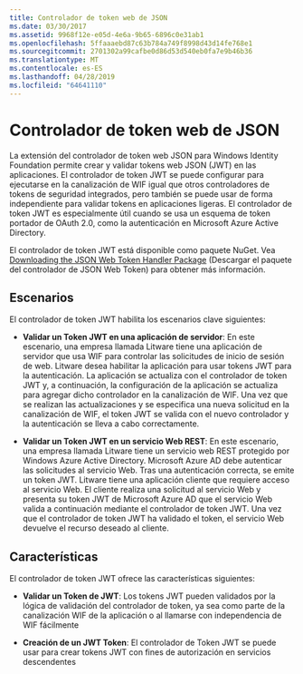 ```yaml
---
title: Controlador de token web de JSON
ms.date: 03/30/2017
ms.assetid: 9968f12e-e05d-4e6a-9b65-6896c0e31ab1
ms.openlocfilehash: 5ffaaaebd87c63b784a749f8998d43d14fe768e1
ms.sourcegitcommit: 2701302a99cafbe0d86d53d540eb0fa7e9b46b36
ms.translationtype: MT
ms.contentlocale: es-ES
ms.lasthandoff: 04/28/2019
ms.locfileid: "64641110"
---
```

# <a name="json-web-token-handler"></a>Controlador de token web de JSON
La extensión del controlador de token web JSON para Windows Identity Foundation permite crear y validar tokens web JSON (JWT) en las aplicaciones. El controlador de token JWT se puede configurar para ejecutarse en la canalización de WIF igual que otros controladores de tokens de seguridad integrados, pero también se puede usar de forma independiente para validar tokens en aplicaciones ligeras. El controlador de token JWT es especialmente útil cuando se usa un esquema de token portador de OAuth 2.0, como la autenticación en Microsoft Azure Active Directory.  
  
 El controlador de token JWT está disponible como paquete NuGet. Vea [Downloading the JSON Web Token Handler Package](../../../docs/framework/security/downloading-the-json-web-token-handler-package.md) (Descargar el paquete del controlador de JSON Web Token) para obtener más información.  
  
## <a name="scenarios"></a>Escenarios  
 El controlador de token JWT habilita los escenarios clave siguientes:  
  
- **Validar un Token JWT en una aplicación de servidor**: En este escenario, una empresa llamada Litware tiene una aplicación de servidor que usa WIF para controlar las solicitudes de inicio de sesión de web. Litware desea habilitar la aplicación para usar tokens JWT para la autenticación. La aplicación se actualiza con el controlador de token JWT y, a continuación, la configuración de la aplicación se actualiza para agregar dicho controlador en la canalización de WIF. Una vez que se realizan las actualizaciones y se especifica una nueva solicitud en la canalización de WIF, el token JWT se valida con el nuevo controlador y la autenticación se lleva a cabo correctamente.  
  
- **Validar un Token JWT en un servicio Web REST**: En este escenario, una empresa llamada Litware tiene un servicio web REST protegido por Windows Azure Active Directory. Microsoft Azure AD debe autenticar las solicitudes al servicio Web. Tras una autenticación correcta, se emite un token JWT. Litware tiene una aplicación cliente que requiere acceso al servicio Web. El cliente realiza una solicitud al servicio Web y presenta su token JWT de Microsoft Azure AD que el servicio Web valida a continuación mediante el controlador de token JWT. Una vez que el controlador de token JWT ha validado el token, el servicio Web devuelve el recurso deseado al cliente.  
  
## <a name="features"></a>Características  
 El controlador de token JWT ofrece las características siguientes:  
  
- **Validar un Token de JWT**: Los tokens JWT pueden validados por la lógica de validación del controlador de token, ya sea como parte de la canalización WIF de la aplicación o al llamarse con independencia de WIF fácilmente  
  
- **Creación de un JWT Token**: El controlador de Token JWT se puede usar para crear tokens JWT con fines de autorización en servicios descendentes
